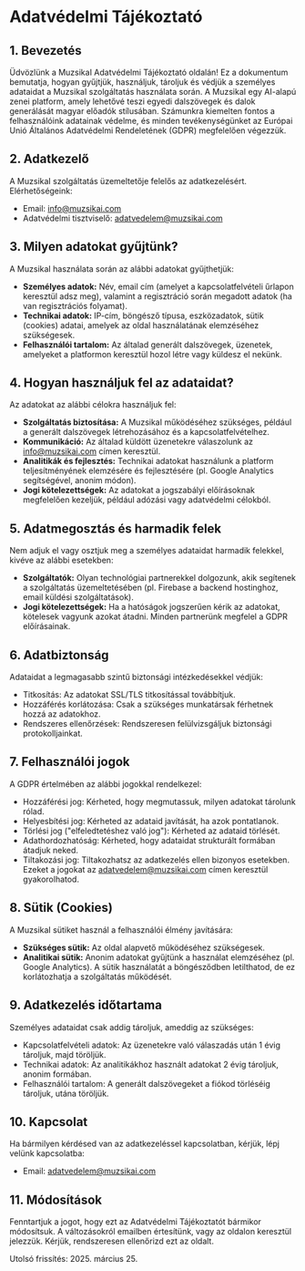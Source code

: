 
# Adatvédelmi Tájékoztató

## 1. Bevezetés

Üdvözlünk a MuzsikaI Adatvédelmi Tájékoztató oldalán! Ez a dokumentum bemutatja, hogyan gyűjtjük, használjuk, tároljuk és védjük a személyes adataidat a MuzsikaI szolgáltatás használata során. A MuzsikaI egy AI-alapú zenei platform, amely lehetővé teszi egyedi dalszövegek és dalok generálását magyar előadók stílusában. Számunkra kiemelten fontos a felhasználóink adatainak védelme, és minden tevékenységünket az Európai Unió Általános Adatvédelmi Rendeletének (GDPR) megfelelően végezzük.

## 2. Adatkezelő

A MuzsikaI szolgáltatás üzemeltetője felelős az adatkezelésért. Elérhetőségeink:
- Email: [info@muzsikai.com](mailto:info@muzsikai.com)
- Adatvédelmi tisztviselő: [adatvedelem@muzsikai.com](mailto:adatvedelem@muzsikai.com)

## 3. Milyen adatokat gyűjtünk?

A MuzsikaI használata során az alábbi adatokat gyűjthetjük:
- **Személyes adatok:** Név, email cím (amelyet a kapcsolatfelvételi űrlapon keresztül adsz meg), valamint a regisztráció során megadott adatok (ha van regisztrációs folyamat).
- **Technikai adatok:** IP-cím, böngésző típusa, eszközadatok, sütik (cookies) adatai, amelyek az oldal használatának elemzéséhez szükségesek.
- **Felhasználói tartalom:** Az általad generált dalszövegek, üzenetek, amelyeket a platformon keresztül hozol létre vagy küldesz el nekünk.

## 4. Hogyan használjuk fel az adataidat?

Az adatokat az alábbi célokra használjuk fel:
- **Szolgáltatás biztosítása:** A MuzsikaI működéséhez szükséges, például a generált dalszövegek létrehozásához és a kapcsolatfelvételhez.
- **Kommunikáció:** Az általad küldött üzenetekre válaszolunk az [info@muzsikai.com](mailto:info@muzsikai.com) címen keresztül.
- **Analitikák és fejlesztés:** Technikai adatokat használunk a platform teljesítményének elemzésére és fejlesztésére (pl. Google Analytics segítségével, anonim módon).
- **Jogi kötelezettségek:** Az adatokat a jogszabályi előírásoknak megfelelően kezeljük, például adózási vagy adatvédelmi célokból.

## 5. Adatmegosztás és harmadik felek

Nem adjuk el vagy osztjuk meg a személyes adataidat harmadik felekkel, kivéve az alábbi esetekben:
- **Szolgáltatók:** Olyan technológiai partnerekkel dolgozunk, akik segítenek a szolgáltatás üzemeltetésében (pl. Firebase a backend hostinghoz, email küldési szolgáltatások).
- **Jogi kötelezettségek:** Ha a hatóságok jogszerűen kérik az adatokat, kötelesek vagyunk azokat átadni.
Minden partnerünk megfelel a GDPR előírásainak.

## 6. Adatbiztonság

Adataidat a legmagasabb szintű biztonsági intézkedésekkel védjük:
- Titkosítás: Az adatokat SSL/TLS titkosítással továbbítjuk.
- Hozzáférés korlátozása: Csak a szükséges munkatársak férhetnek hozzá az adatokhoz.
- Rendszeres ellenőrzések: Rendszeresen felülvizsgáljuk biztonsági protokolljainkat.

## 7. Felhasználói jogok

A GDPR értelmében az alábbi jogokkal rendelkezel:
- Hozzáférési jog: Kérheted, hogy megmutassuk, milyen adatokat tárolunk rólad.
- Helyesbítési jog: Kérheted az adataid javítását, ha azok pontatlanok.
- Törlési jog ("elfeledtetéshez való jog"): Kérheted az adataid törlését.
- Adathordozhatóság: Kérheted, hogy adataidat strukturált formában átadjuk neked.
- Tiltakozási jog: Tiltakozhatsz az adatkezelés ellen bizonyos esetekben.
Ezeket a jogokat az [adatvedelem@muzsikai.com](mailto:adatvedelem@muzsikai.com) címen keresztül gyakorolhatod.

## 8. Sütik (Cookies)

A MuzsikaI sütiket használ a felhasználói élmény javítására:
- **Szükséges sütik:** Az oldal alapvető működéséhez szükségesek.
- **Analitikai sütik:** Anonim adatokat gyűjtünk a használat elemzéséhez (pl. Google Analytics).
A sütik használatát a böngésződben letilthatod, de ez korlátozhatja a szolgáltatás működését.

## 9. Adatkezelés időtartama

Személyes adataidat csak addig tároljuk, ameddig az szükséges:
- Kapcsolatfelvételi adatok: Az üzenetekre való válaszadás után 1 évig tároljuk, majd töröljük.
- Technikai adatok: Az analitikákhoz használt adatokat 2 évig tároljuk, anonim formában.
- Felhasználói tartalom: A generált dalszövegeket a fiókod törléséig tároljuk, utána töröljük.

## 10. Kapcsolat

Ha bármilyen kérdésed van az adatkezeléssel kapcsolatban, kérjük, lépj velünk kapcsolatba:
- Email: [adatvedelem@muzsikai.com](mailto:adatvedelem@muzsikai.com)

## 11. Módosítások

Fenntartjuk a jogot, hogy ezt az Adatvédelmi Tájékoztatót bármikor módosítsuk. A változásokról emailben értesítünk, vagy az oldalon keresztül jelezzük. Kérjük, rendszeresen ellenőrizd ezt az oldalt.

Utolsó frissítés: 2025. március 25.
